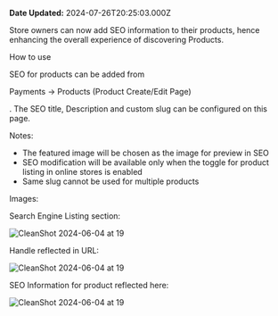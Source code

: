 **Date Updated:** 2024-07-26T20:25:03.000Z
  
  
Store owners can now add SEO information to their products, hence enhancing the overall experience of discovering Products.

How to use

SEO for products can be added from 

Payments -> Products (Product Create/Edit Page)

. The SEO title, Description and custom slug can be configured on this page.

Notes:

* The featured image will be chosen as the image for preview in SEO
* SEO modification will be available only when the toggle for product listing in online stores is enabled
* Same slug cannot be used for multiple products

Images:

Search Engine Listing section:

![CleanShot 2024-06-04 at 19](https://s3.amazonaws.com/cdn.freshdesk.com/data/helpdesk/attachments/production/155029962313/original/CbHHdpq_pUHJ8I-26Yhss5Kud3VdpzfZ0g.jpeg?1722005650)

Handle reflected in URL:

![CleanShot 2024-06-04 at 19](https://s3.amazonaws.com/cdn.freshdesk.com/data/helpdesk/attachments/production/155029962312/original/V4gT2zN9QNRU6In0GlusfXJEAoED0t3-mw.jpeg?1722005650)

SEO Information for product reflected here:

![CleanShot 2024-06-04 at 19](https://s3.amazonaws.com/cdn.freshdesk.com/data/helpdesk/attachments/production/155029962311/original/0kvRksTOALb7D_CHnTW6LkMWPhTUubM3fw.png?1722005650)

  